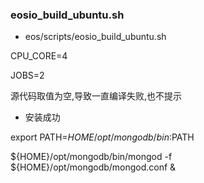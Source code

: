 
### eosio_build_ubuntu.sh

* eos/scripts/eosio_build_ubuntu.sh

CPU_CORE=4
	
JOBS=2
  
源代码取值为空,导致一直编译失败,也不提示

* 安装成功

export PATH=${HOME}/opt/mongodb/bin:$PATH

${HOME}/opt/mongodb/bin/mongod -f ${HOME}/opt/mongodb/mongod.conf &
